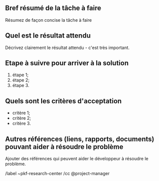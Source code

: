 ## Bref résumé de la tâche à faire <!-- (Obligatoire) -->

Résumez de façon concise la tâche à faire

## Quel est le résultat attendu <!-- (Obligatoire) -->

Décrivez clairement le résultat attendu - c'est très important. 


## Etape à suivre pour arriver à la solution <!-- (Optionnel) -->

1. étape 1;
2. étape 2;
3. étape 3.  

## Quels sont les critères d'acceptation <!-- (Obligatoire) -->

- critère 1;
- critère 2;
- critère 3.

## Autres références (liens, rapports, documents) pouvant aider à résoudre le problème <!-- (Optionnel) -->

Ajouter des références qui peuvent aider le développeur à résoudre le problème.

/label ~pkf-research-center
/cc @project-manager

